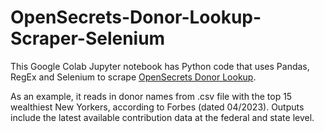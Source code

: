 # OpenSecrets-Donor-Lookup-Scraper-Selenium

This Google Colab Jupyter notebook has Python code that uses Pandas, RegEx and Selenium to scrape [OpenSecrets Donor Lookup](https://www.opensecrets.org/donor-lookup/). 

As an example, it reads in donor names from .csv file with the top 15 wealthiest New Yorkers, according to Forbes (dated 04/2023). Outputs include the latest available contribution data at the federal and state level.
